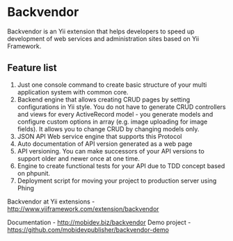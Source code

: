Backvendor
==========

Backvendor is an Yii extension that helps developers to speed up development of web services and administration sites based on Yii Framework.

Feature list
------------

1.  Just one console command to create basic structure of your multi application system with common core.
2.  Backend engine that allows creating CRUD pages by setting configurations in Yii style. You do not have to generate CRUD controllers and views for every ActiveRecord model - you generate models and configure custom options in array (e.g. image uploading for image fields). It allows you to change CRUD by changing models only.
3.  JSON API Web service engine that supports this Protocol
4.  Auto documentation of API version generated as a web page
5.  API versioning. You can make successors of your API versions to support older and newer once at one time.
6.  Engine to create functional tests for your API due to TDD concept based on phpunit.
7.  Deployment script for moving your project to production server using Phing


Backvendor at Yii extensions - http://www.yiiframework.com/extension/backvendor

Documentation - http://mobidev.biz/backvendor
Demo project - https://github.com/mobidevpublisher/backvendor-demo
